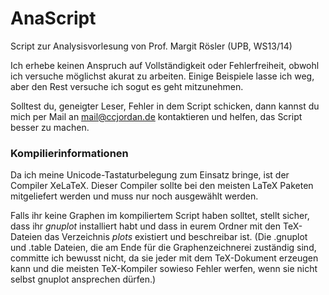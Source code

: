 AnaScript
=========
Script zur Analysisvorlesung von Prof. Margit Rösler (UPB, WS13/14)

Ich erhebe keinen Anspruch auf Vollständigkeit oder Fehlerfreiheit, obwohl ich versuche möglichst akurat zu arbeiten. Einige Beispiele lasse ich weg, aber den Rest versuche ich sogut es geht mitzunehmen.

Solltest du, geneigter Leser, Fehler in dem Script schicken, dann kannst du mich per Mail an <mail@ccjordan.de> kontaktieren und helfen, das Script besser zu machen. 

### Kompilierinformationen

Da ich meine Unicode-Tastaturbelegung zum Einsatz bringe, ist der Compiler XeLaTeX. Dieser Compiler sollte bei den meisten LaTeX Paketen mitgeliefert werden und muss nur noch ausgewählt werden.

Falls ihr keine Graphen im kompiliertem Script haben solltet, stellt sicher, dass ihr _gnuplot_ installiert habt und dass in eurem Ordner mit den TeX-Dateien das Verzeichnis _plots_ existiert und beschreibar ist. (Die .gnuplot und .table Dateien, die am Ende für die Graphenzeichnerei zuständig sind, committe ich bewusst nicht, da sie jeder mit dem TeX-Dokument erzeugen kann und die meisten TeX-Kompiler sowieso Fehler werfen, wenn sie nicht selbst gnuplot ansprechen dürfen.)